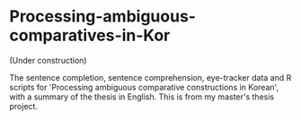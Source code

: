 # Processing-ambiguous-comparatives-in-Kor

(Under construction)

The sentence completion, sentence comprehension, eye-tracker data and R scripts for 'Processing ambiguous comparative constructions in Korean', with a summary of the thesis in English. This is from my master's thesis project.
